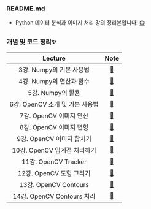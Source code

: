 ### README.md
- Python 데이터 분석과 이미지 처리 강의 정리본입니다! [📺](https://www.youtube.com/watch?v=V8Lpf3WCZ4g&list=PLRx0vPvlEmdBx9X5xSgcEk4CEbzEiws8C&index=1)
  
 ### 개념 및 코드 정리✨
|__Lecture__|__Note__|
|:---:|:---:|
|3강. Numpy의 기본 사용법|[📝](https://blog.naver.com/ljwon77_/222229470649)|
|4강. Numpy의 연산과 함수|[📝](https://blog.naver.com/ljwon77_/222230815032)|
|5강. Numpy의 활용|[📝](https://blog.naver.com/ljwon77_/222231982876)|
|6강. OpenCV 소개 및 기본 사용법|[📝](https://blog.naver.com/ljwon77_/222232062051)|
|7강. OpenCV 이미지 연산|[📝](https://blog.naver.com/ljwon77_/222232085435)|
|8강. OpenCV 이미지 변형|[📝](https://blog.naver.com/ljwon77_/222232144415)|
|9강. OpenCV 이미지 합치기|[📝](https://blog.naver.com/ljwon77_/222234564238)|
|10강. OpenCV 임계점 처리하기|[📝](https://blog.naver.com/ljwon77_/222234592126)|
|11강. OpenCV Tracker|[📝](https://blog.naver.com/ljwon77_/222235036980)|
|12강. OpenCV 도형 그리기|[📝](https://blog.naver.com/ljwon77_/222236151965)|
|13강. OpenCV Contours|[📝](https://blog.naver.com/ljwon77_/222238244344)|
|14강. OpenCV Contours 처리|[📝](https://blog.naver.com/ljwon77_/222239627239)|
